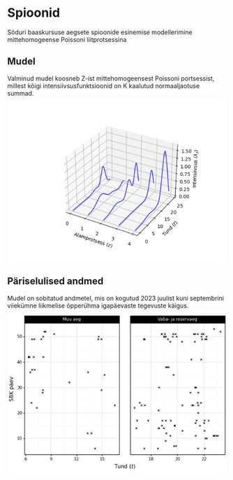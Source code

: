# Spioonid
Sõduri baaskursuse aegsete spioonide esinemise modellerimine mittehomogeense Poissoni liitprotsessina

## Mudel
Valminud mudel koosneb Z-ist mittehomogeensest Poissoni portsessist, millest kõigi intensiivsusfunktsioonid on K kaalutud normaaljaotuse summad.
![mudel z5 k20](joonised/mudel_z5_k20.png)

## Päriselulised andmed
Mudel on sobitatud andmetel, mis on kogutud 2023 juulist kuni septembrini viiekümne liikmelise õpperühma igapäevaste tegevuste käigus.
![päevakaupa punktiprotessid](joonised/punktiprotsessid.png)

